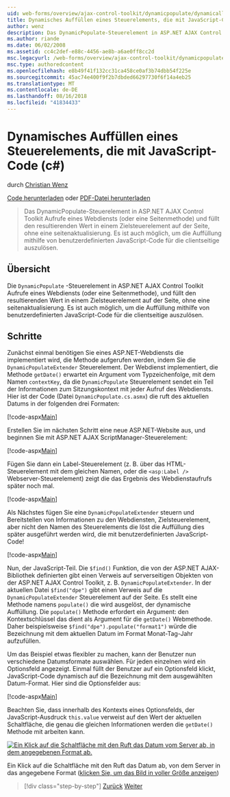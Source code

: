 ```yaml
---
uid: web-forms/overview/ajax-control-toolkit/dynamicpopulate/dynamically-populating-a-control-using-javascript-code-cs
title: Dynamisches Auffüllen eines Steuerelements, die mit JavaScript-Code (c#) | Microsoft-Dokumentation
author: wenz
description: Das DynamicPopulate-Steuerelement in ASP.NET AJAX Control Toolkit Aufrufe eines Webdiensts (oder eine Seitenmethode) und füllt den resultierenden Wert in ein Zielsteuerelement, auf t...
ms.author: riande
ms.date: 06/02/2008
ms.assetid: cc4c2def-e88c-4456-ae8b-a6ae0ff8cc2d
msc.legacyurl: /web-forms/overview/ajax-control-toolkit/dynamicpopulate/dynamically-populating-a-control-using-javascript-code-cs
msc.type: authoredcontent
ms.openlocfilehash: e8b49f41f132cc31ca458ce0af3b74dbb54f225e
ms.sourcegitcommit: 45ac74e400f9f2b7dbded66297730f6f14a4eb25
ms.translationtype: MT
ms.contentlocale: de-DE
ms.lasthandoff: 08/16/2018
ms.locfileid: "41834433"
---
```

<a name="dynamically-populating-a-control-using-javascript-code-c"></a>Dynamisches Auffüllen eines Steuerelements, die mit JavaScript-Code (c#)
====================
durch [Christian Wenz](https://github.com/wenz)

[Code herunterladen](http://download.microsoft.com/download/d/8/f/d8f2f6f9-1b7c-46ad-9252-e1fc81bdea3e/dynamicpopulate1.cs.zip) oder [PDF-Datei herunterladen](http://download.microsoft.com/download/b/6/a/b6ae89ee-df69-4c87-9bfb-ad1eb2b23373/dynamicpopulate1CS.pdf)

> Das DynamicPopulate-Steuerelement in ASP.NET AJAX Control Toolkit Aufrufe eines Webdiensts (oder eine Seitenmethode) und füllt den resultierenden Wert in einem Zielsteuerelement auf der Seite, ohne eine seitenaktualisierung. Es ist auch möglich, um die Auffüllung mithilfe von benutzerdefinierten JavaScript-Code für die clientseitige auszulösen.


## <a name="overview"></a>Übersicht

Die `DynamicPopulate` -Steuerelement in ASP.NET AJAX Control Toolkit Aufrufe eines Webdiensts (oder eine Seitenmethode), und füllt den resultierenden Wert in einem Zielsteuerelement auf der Seite, ohne eine seitenaktualisierung. Es ist auch möglich, um die Auffüllung mithilfe von benutzerdefinierten JavaScript-Code für die clientseitige auszulösen.

## <a name="steps"></a>Schritte

Zunächst einmal benötigen Sie eines ASP.NET-Webdiensts die implementiert wird, die Methode aufgerufen werden, indem Sie die `DynamicPopulateExtender` Steuerelement. Der Webdienst implementiert, die Methode `getDate()` erwartet ein Argument vom Typzeichenfolge, mit dem Namen `contextKey`, da die `DynamicPopulate` Steuerelement sendet ein Teil der Informationen zum Sitzungskontext mit jeder Aufruf des Webdiensts. Hier ist der Code (Datei `DynamicPopulate.cs.asmx`) die ruft des aktuellen Datums in der folgenden drei Formaten:

[!code-aspx[Main](dynamically-populating-a-control-using-javascript-code-cs/samples/sample1.aspx)]

Erstellen Sie im nächsten Schritt eine neue ASP.NET-Website aus, und beginnen Sie mit ASP.NET AJAX ScriptManager-Steuerelement:

[!code-aspx[Main](dynamically-populating-a-control-using-javascript-code-cs/samples/sample2.aspx)]

Fügen Sie dann ein Label-Steuerelement (z. B. über das HTML-Steuerelement mit dem gleichen Namen, oder die `<asp:Label />` Webserver-Steuerelement) zeigt die das Ergebnis des Webdienstaufrufs später noch mal.

[!code-aspx[Main](dynamically-populating-a-control-using-javascript-code-cs/samples/sample3.aspx)]

Als Nächstes fügen Sie eine `DynamicPopulateExtender` steuern und Bereitstellen von Informationen zu den Webdiensten, Zielsteuerelement, aber nicht den Namen des Steuerelements die löst die Auffüllung dies später ausgeführt werden wird, die mit benutzerdefinierten JavaScript-Code!

[!code-aspx[Main](dynamically-populating-a-control-using-javascript-code-cs/samples/sample4.aspx)]

Nun, der JavaScript-Teil. Die `$find()` Funktion, die von der ASP.NET AJAX-Bibliothek definierten gibt einen Verweis auf serverseitigen Objekten von der ASP.NET AJAX Control Toolkit, z. B. `DynamicPopulateExtender`. In der aktuellen Datei `$find("dpe")` gibt einen Verweis auf die `DynamicPopulateExtender` Steuerelement auf der Seite. Es stellt eine Methode namens `populate()` die wird ausgelöst, der dynamische Auffüllung. Die `populate()` Methode erfordert ein Argument: den Kontextschlüssel das dient als Argument für die `getDate()` Webmethode. Daher beispielsweise `$find("dpe").populate("format1")` würde die Bezeichnung mit dem aktuellen Datum im Format Monat-Tag-Jahr aufzufüllen.

Um das Beispiel etwas flexibler zu machen, kann der Benutzer nun verschiedene Datumsformate auswählen. Für jeden einzelnen wird ein Optionsfeld angezeigt. Einmal füllt der Benutzer auf ein Optionsfeld klickt, JavaScript-Code dynamisch auf die Bezeichnung mit dem ausgewählten Datum-Format. Hier sind die Optionsfelder aus:

[!code-aspx[Main](dynamically-populating-a-control-using-javascript-code-cs/samples/sample5.aspx)]

Beachten Sie, dass innerhalb des Kontexts eines Optionsfelds, der JavaScript-Ausdruck `this.value` verweist auf den Wert der aktuellen Schaltfläche, die genau die gleichen Informationen werden die `getDate()` Methode mit arbeiten kann.


[![Ein Klick auf die Schaltfläche mit den Ruft das Datum vom Server ab, in dem angegebenen Format ab.](dynamically-populating-a-control-using-javascript-code-cs/_static/image2.png)](dynamically-populating-a-control-using-javascript-code-cs/_static/image1.png)

Ein Klick auf die Schaltfläche mit den Ruft das Datum ab, von dem Server in das angegebene Format ([klicken Sie, um das Bild in voller Größe anzeigen](dynamically-populating-a-control-using-javascript-code-cs/_static/image3.png))

> [!div class="step-by-step"]
> [Zurück](dynamically-populating-a-control-cs.md)
> [Weiter](using-dynamicpopulate-with-a-user-control-and-javascript-cs.md)
